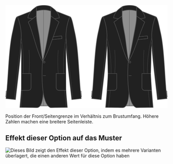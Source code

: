 ![Seitenfront Platzierung](sidefrontplacement.svg)

Position der Front/Seitengrenze im Verhältnis zum Brustumfang. Höhere Zahlen machen eine breitere Seitenleiste.

## Effekt dieser Option auf das Muster

![Dieses Bild zeigt den Effekt dieser Option, indem es mehrere Varianten überlagert, die einen anderen Wert für diese Option haben](jaeger\_sidefrontplacement\_sample.svg "Effekt dieser Option auf das Muster")
